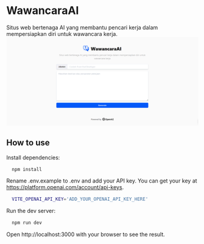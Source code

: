 
# WawancaraAI

Situs web bertenaga AI yang membantu pencari kerja dalam mempersiapkan diri untuk wawancara kerja.
![App Screenshot](https://github.com/mercyano/wawancara-ai/blob/master/WawancaraAI-screenshot.png)

## How to use

Install dependencies:

```bash
  npm install
```

Rename .env.example to .env and add your API key. You can get your key at https://platform.openai.com/account/api-keys.

```bash
  VITE_OPENAI_API_KEY='ADD_YOUR_OPENAI_API_KEY_HERE'
```

Run the dev server:
```bash
  npm run dev
```

Open http://localhost:3000 with your browser to see the result.




